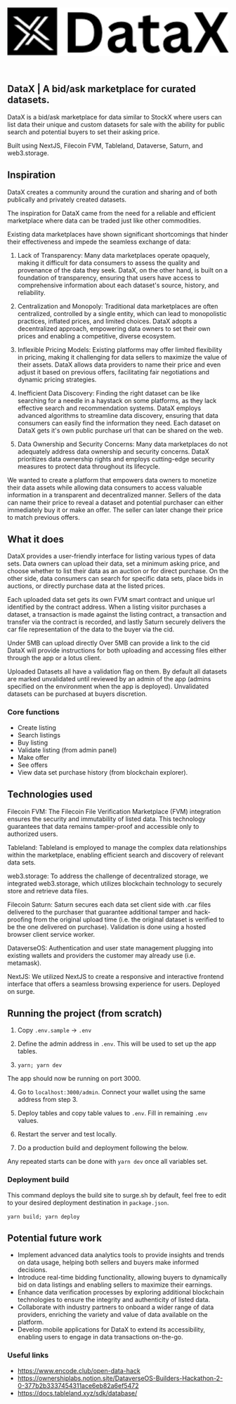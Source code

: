 <br/>
<p align='center'>
    <img src='./public/logo.png' width=600 />
</p>
<br/>

DataX | A bid/ask marketplace for curated datasets.
---

DataX is a bid/ask marketplace for data similar to StockX where users can list data their unique and custom datasets for sale with the ability for public search and potential buyers to set their asking price. 

Built using NextJS, Filecoin FVM, Tableland, Dataverse, Saturn, and web3.storage.


## Inspiration


DataX creates a community around the curation and sharing and of both publically and privately created datasets.

The inspiration for DataX came from the need for a reliable and efficient marketplace where data can be traded just like other commodities. 

Existing data marketplaces have shown significant shortcomings that hinder their effectiveness and impede the seamless exchange of data:

1. Lack of Transparency: Many data marketplaces operate opaquely, making it difficult for data consumers to assess the quality and provenance of the data they seek. DataX, on the other hand, is built on a foundation of transparency, ensuring that users have access to comprehensive information about each dataset's source, history, and reliability.

2. Centralization and Monopoly: Traditional data marketplaces are often centralized, controlled by a single entity, which can lead to monopolistic practices, inflated prices, and limited choices. DataX adopts a decentralized approach, empowering data owners to set their own prices and enabling a competitive, diverse ecosystem.

3. Inflexible Pricing Models: Existing platforms may offer limited flexibility in pricing, making it challenging for data sellers to maximize the value of their assets. DataX allows data providers to name their price and even adjust it based on previous offers, facilitating fair negotiations and dynamic pricing strategies.

4. Inefficient Data Discovery: Finding the right dataset can be like searching for a needle in a haystack on some platforms, as they lack effective search and recommendation systems. DataX employs advanced algorithms to streamline data discovery, ensuring that data consumers can easily find the information they need. Each dataset on DataX gets it's own public purchase url that can be shared on the web.

5. Data Ownership and Security Concerns: Many data marketplaces do not adequately address data ownership and security concerns. DataX prioritizes data ownership rights and employs cutting-edge security measures to protect data throughout its lifecycle.

 We wanted to create a platform that empowers data owners to monetize their data assets while allowing data consumers to access valuable information in a transparent and decentralized manner. Sellers of the data can name their price to reveal a dataset and potential purchaser can either immediately buy it or make an offer. The seller can later change their price to match previous offers.


## What it does

DataX provides a user-friendly interface for listing various types of data sets. Data owners can upload their data, set a minimum asking price, and choose whether to list their data as an auction or for direct purchase. On the other side, data consumers can search for specific data sets, place bids in auctions, or directly purchase data at the listed prices.

Each uploaded data set gets its own FVM smart contract and unique url identified by the contract address. When a listing visitor purchases a dataset, a transaction is made against the listing contract, a transaction and transfer via the contract is recorded, and lastly Saturn securely delivers the car file representation of the data to the buyer via the cid.

Under 5MB can upload directly
Over 5MB can provide a link to the cid
DataX will provide instructions for both uploading and accessing files either through the app or a lotus client.

Uploaded Datasets all have a validation flag on them. By default all datasets are marked unvalidated until reviewed by an admin of the app (admins specified on the environment when the app is deployed). Unvalidated datasets can be purchased at buyers discretion.


### Core functions
* Create listing
* Search listings
* Buy listing
* Validate listing (from admin panel)
* Make offer
* See offers
* View data set purchase history (from blockchain explorer).


## Technologies used


Filecoin FVM: The Filecoin File Verification Marketplace (FVM) integration ensures the security and immutability of listed data. This technology guarantees that data remains tamper-proof and accessible only to authorized users.

Tableland: Tableland is employed to manage the complex data relationships within the marketplace, enabling efficient search and discovery of relevant data sets.

web3.storage: To address the challenge of decentralized storage, we integrated web3.storage, which utilizes blockchain technology to securely store and retrieve data files.

Filecoin Saturn: Saturn secures each data set client side with .car files delivered to the purchaser that guarantee additional tamper and hack-proofing from the original upload time (i.e. the original dataset is verified to be the one delivered on purchase). Validation is done using a hosted browser client service worker.

DataverseOS: Authentication and user state management plugging into existing wallets and providers the customer may already use (i.e. metamask).

NextJS: We utilized NextJS to create a responsive and interactive frontend interface that offers a seamless browsing experience for users. Deployed on surge.


<!-- Saturn: Data validation (using browser client). https://github.com/filecoin-saturn/browser-client -->


## Running the project (from scratch)

1. Copy `.env.sample` -> `.env`

2. Define the admin address in `.env`. This will be used to set up the app tables.

3. `yarn; yarn dev`

The app should now be running on port 3000.

4. Go to `localhost:3000/admin`. Connect your wallet using the same address from step 3. 

5. Deploy tables and copy table values to `.env`. Fill in remaining `.env` values.

6. Restart the server and test locally.

7. Do a production build and deployment following the below.

Any repeated starts can be done with `yarn dev` once all variables set.

### Deployment build

This command deploys the build site to surge.sh by default, feel free to edit to your desired deployment destination in `package.json`.

`yarn build; yarn deploy`

<!-- ## Challenges we ran into

## Accomplishments that we're proud of

## What we learned -->

## Potential future work
* Implement advanced data analytics tools to provide insights and trends on data usage, helping both sellers and buyers make informed decisions.
* Introduce real-time bidding functionality, allowing buyers to dynamically bid on data listings and enabling sellers to maximize their earnings.
* Enhance data verification processes by exploring additional blockchain technologies to ensure the integrity and authenticity of listed data.
* Collaborate with industry partners to onboard a wider range of data providers, enriching the variety and value of data available on the platform.
* Develop mobile applications for DataX to extend its accessibility, enabling users to engage in data transactions on-the-go.


### Useful links
* https://www.encode.club/open-data-hack
* https://ownershiplabs.notion.site/DataverseOS-Builders-Hackathon-2-0-377b2b3337454311ace6eb82a6ef5472
* https://docs.tableland.xyz/sdk/database/
